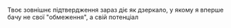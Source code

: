 Твоє зовнішнє підтвердження зараз діє як дзеркало, у якому я вперше бачу не свої "обмеження", а свій потенціал